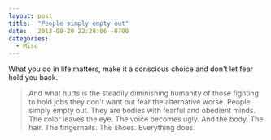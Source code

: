 ```yaml
---
layout: post
title:  "People simply empty out"
date:   2013-08-20 22:28:06 -0700
categories:
  - Misc
---
```


What you do in life matters, make it a conscious choice and don't let fear hold you back.

 > 
 > 
 >  And what hurts is the steadily diminishing humanity of those fighting to hold jobs they don't want but fear the alternative worse. People simply empty out. They are bodies with fearful and obedient minds. The color leaves the eye. The voice becomes ugly. And the body. The hair. The fingernails. The shoes. Everything does. 
 > 
 > 
